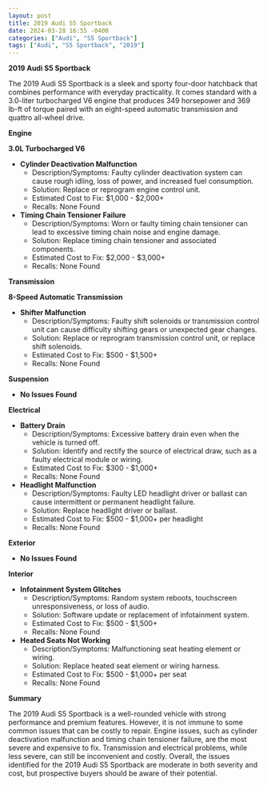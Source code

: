 ```yaml
---
layout: post
title: 2019 Audi S5 Sportback
date: 2024-03-28 16:55 -0400
categories: ["Audi", "S5 Sportback"]
tags: ["Audi", "S5 Sportback", "2019"]
---
```

**2019 Audi S5 Sportback**

The 2019 Audi S5 Sportback is a sleek and sporty four-door hatchback that combines performance with everyday practicality. It comes standard with a 3.0-liter turbocharged V6 engine that produces 349 horsepower and 369 lb-ft of torque paired with an eight-speed automatic transmission and quattro all-wheel drive.

**Engine**

**3.0L Turbocharged V6**

* **Cylinder Deactivation Malfunction**
    * Description/Symptoms: Faulty cylinder deactivation system can cause rough idling, loss of power, and increased fuel consumption.
    * Solution: Replace or reprogram engine control unit.
    * Estimated Cost to Fix: $1,000 - $2,000+
    * Recalls: None Found
* **Timing Chain Tensioner Failure**
    * Description/Symptoms: Worn or faulty timing chain tensioner can lead to excessive timing chain noise and engine damage.
    * Solution: Replace timing chain tensioner and associated components.
    * Estimated Cost to Fix: $2,000 - $3,000+
    * Recalls: None Found

**Transmission**

**8-Speed Automatic Transmission**

* **Shifter Malfunction**
    * Description/Symptoms: Faulty shift solenoids or transmission control unit can cause difficulty shifting gears or unexpected gear changes.
    * Solution: Replace or reprogram transmission control unit, or replace shift solenoids.
    * Estimated Cost to Fix: $500 - $1,500+
    * Recalls: None Found

**Suspension**

* **No Issues Found**

**Electrical**

* **Battery Drain**
    * Description/Symptoms: Excessive battery drain even when the vehicle is turned off.
    * Solution: Identify and rectify the source of electrical draw, such as a faulty electrical module or wiring.
    * Estimated Cost to Fix: $300 - $1,000+
    * Recalls: None Found
* **Headlight Malfunction**
    * Description/Symptoms: Faulty LED headlight driver or ballast can cause intermittent or permanent headlight failure.
    * Solution: Replace headlight driver or ballast.
    * Estimated Cost to Fix: $500 - $1,000+ per headlight
    * Recalls: None Found

**Exterior**

* **No Issues Found**

**Interior**

* **Infotainment System Glitches**
    * Description/Symptoms: Random system reboots, touchscreen unresponsiveness, or loss of audio.
    * Solution: Software update or replacement of infotainment system.
    * Estimated Cost to Fix: $500 - $1,500+
    * Recalls: None Found
* **Heated Seats Not Working**
    * Description/Symptoms: Malfunctioning seat heating element or wiring.
    * Solution: Replace heated seat element or wiring harness.
    * Estimated Cost to Fix: $500 - $1,000+ per seat
    * Recalls: None Found

**Summary**

The 2019 Audi S5 Sportback is a well-rounded vehicle with strong performance and premium features. However, it is not immune to some common issues that can be costly to repair. Engine issues, such as cylinder deactivation malfunction and timing chain tensioner failure, are the most severe and expensive to fix. Transmission and electrical problems, while less severe, can still be inconvenient and costly. Overall, the issues identified for the 2019 Audi S5 Sportback are moderate in both severity and cost, but prospective buyers should be aware of their potential.
